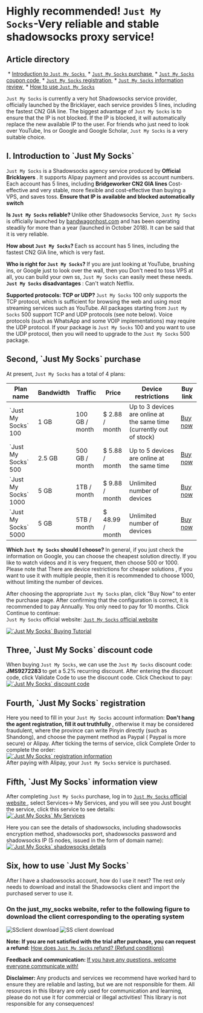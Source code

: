 # Highly recommended! `Just My Socks`-Very reliable and stable shadowsocks proxy service!
## Article directory 

 *  <a href="#user-content-just1"> Introduction to `Just My Socks` </a> 
 *  <a href="#user-content-just2"> `Just My Socks` purchase </a> 
 *  <a href="#user-content-just3"> `Just My Socks` coupon code </a> 
 *  <a href="#user-content-just4"> `Just My Socks` registration </a> 
 *  <a href="#user-content-just5"> `Just My Socks` information review </a> 
 *  <a href="#user-content-just6"> How to use `Just My Socks` </a> 


`Just My Socks` is currently a very hot Shadowsocks service provider, officially launched by the Bricklayer, each service provides 5 lines, including the fastest CN2 GIA line. The biggest advantage of `Just My Socks` is to ensure that the IP is not blocked. If the IP is blocked, it will automatically replace the new available IP to the user. For friends who just need to look over YouTube, Ins or Google and Google Scholar, `Just My Socks` is a very suitable choice.

<h2 id = "user-content-just1"> <span id = "just_my_socks"> I. Introduction to `Just My Socks` </span> </h2>

`Just My Socks` is a Shadowsocks agency service produced by <strong> Official Bricklayers </strong>. It supports Alipay payment and provides ss account numbers. Each account has 5 lines, including <strong> Bridgeworker CN2 GIA lines </strong> Cost-effective and very stable, more flexible and cost-effective than buying a VPS, and saves toss. <Strong> Ensure that IP is available and blocked automatically switch </strong>

<strong> Is `Just My Socks` reliable? </strong> Unlike other Shadowsocks Service, `Just My Socks` is officially launched by [bandwagonhost.com](https://bandwagonhost.com/aff.php?aff=57057) and has been operating steadily for more than a year (launched in October 2018). It can be said that it is very reliable.

<strong> How about `Just My Socks`? </strong> Each ss account has 5 lines, including the fastest CN2 GIA line, which is very fast.

<strong> Who is right for `Just My Socks`? </strong> If you are just looking at YouTube, brushing ins, or Google just to look over the wall, then you Don't need to toss VPS at all, you can build your own ss, `Just My Socks` can easily meet these needs. <strong> `Just My Socks` disadvantages </strong>: Can't watch Netflix.

<strong> Supported protocols: TCP or UDP? </strong>
`Just My Socks` 100 only supports the TCP protocol, which is sufficient for browsing the web and using most streaming services such as YouTube. All packages starting from `Just My Socks` 500 support TCP and UDP protocols (see note below). Voice protocols (such as WhatsApp and some VOIP implementations) may require the UDP protocol. If your package is `Just My Socks` 100 and you want to use the UDP protocol, then you will need to upgrade to the `Just My Socks` 500 package.

<h2 id = "user-content-just2"> <span id = "just_my_socks-2"> Second, `Just My Socks` purchase </span> </h2>

 At present, `Just My Socks` has a total of 4 plans: 

<table id = "tablepress-1">
<thead>
<tr>
<th> Plan name </th>
<th> Bandwidth </th>
<th> Traffic </th>
<th> Price </th>
<th> Device restrictions </th>
<th> Buy link </th>
</tr>
</thead>
<tbody>
<tr>
<td> `Just My Socks` 100 </td>
<td> 1 GB </td>
<td> 100 GB / month </td>
<td> $ 2.88 / month </td>
<td> Up to 3 devices are online at the same time (currently out of stock) </td>
<td> <a rel="nofollow" href="https://lihi1.com/vbBxA"> Buy now </a> </td>
</tr>
<tr>
<td> `Just My Socks` 500 </td>
<td> 2.5 GB </td>
<td> 500 GB / month </td>
<td> $ 5.88 / month </td>
<td> Up to 5 devices are online at the same time </td>
<td> <a rel="nofollow" href="https://lihi1.com/cEsnp"> Buy now </a> </td>
</tr>
<tr>
<td> `Just My Socks` 1000 </td>
<td> 5 GB </td>
<td> 1TB / month </td>
<td> $ 9.88 / month </td>
<td> Unlimited number of devices </td>
<td> <a rel="nofollow" href="https://lihi1.com/l28hA"> Buy now </a> </td>
</tr>
<tr>
<td> `Just My Socks` 5000 </td>
<td> 5 GB </td>
<td> 5TB / month </td>
<td> $ 48.99 / month </td>
<td> Unlimited number of devices </td>
<td> <a rel="nofollow" href="https://lihi1.com/Tov44"> Buy now </a> </td>
</tr>
</tbody>
</table>

<strong> Which `Just My Socks` should I choose? </strong> In general, if you just check the information on Google, you can choose the cheapest solution directly. If you like to watch videos and it is very frequent, then choose 500 or 1000. Please note that <span style = "color : # ff0000; "> There are device restrictions for cheaper solutions </span>, if you want to use it with multiple people, then it is recommended to choose 1000, without limiting the number of devices.

After choosing the appropriate `Just My Socks` plan, click "Buy Now" to enter the purchase page. After confirming that the configuration is correct, it is recommended to pay Annually. You only need to pay for 10 months. Click Continue to continue:
<br class="keepp">
`Just My Socks` official website: <a rel="nofollow" href="https://lihi1.com/l0QrZ"> `Just My Socks` official website </a>

<a href="https://github.com/killgcd/justmysocks/blob/master/images/jms-1.png" target="_blank" rel="noopener noreferrer"> <img style = "max-width: 100% " src ="https://github.com/killgcd/justmysocks/raw/master/images/jms-1.png" alt =" `Just My Socks` Buying Tutorial "/> </a>
<h2 id = "user-content-just3"> <span id = "just_my_socks-3"> Three, `Just My Socks` discount code </span> </h2>

When buying `Just My Socks`, we can use the `Just My Socks` discount code: <strong> JMS9272283 </strong> to get a 5.2% recurring discount. After entering the discount code, click Validate Code to use the discount code. Click Checkout to pay:
<br class="keepp">
<a href="https://github.com/killgcd/justmysocks/blob/master/images/jms-2.png" target="_blank" rel="noopener noreferrer"> <img style = "max-width: 100% " src ="https://github.com/killgcd/justmysocks/raw/master/images/jms-2.png" alt =" `Just My Socks` discount code "/> </a>

<h2 id = "user-content-just4"> <span id = "just_my_socks-4"> Fourth, `Just My Socks` registration </span> </h2>

Here you need to fill in your `Just My Socks` account information: <strong> Don't hang the agent registration, fill it out truthfully </strong>, otherwise it may be considered fraudulent, where the province can write Pinyin directly (such as Shandong), and choose the payment method as Paypal ( Paypal is more secure) or Alipay. After ticking the terms of service, click Complete Order to complete the order:
<br class="keepp">
<a href="https://github.com/killgcd/justmysocks/blob/master/images/jms-3.png" target="_blank" rel="noopener noreferrer"> <img style = "max-width: 100% " src ="https://github.com/killgcd/justmysocks/raw/master/images/jms-3.png" alt =" `Just My Socks` registration information "/> </a>
<br class="keepp">
After paying with Alipay, your `Just My Socks` service is purchased.

<h2 id = "user-content-just5"> <span id = "just_my_socks-5"> Fifth, `Just My Socks` information view </span> </h2>

After completing `Just My Socks` purchase, log in to <a rel="nofollow" href="https://lihi1.com/l0QrZ"> `Just My Socks` official website </a>, select Services-> My Services, and you will see you Just bought the service, click this service to see details:
<br class="keepp">
<a href="https://github.com/killgcd/justmysocks/blob/master/images/jms-4.png" target="_blank" rel="noopener noreferrer"> <img style = "max-width: 100% " src ="https://github.com/killgcd/justmysocks/raw/master/images/jms-4.png" alt =" `Just My Socks` My Services "/> </a>

Here you can see the details of shadowsocks, including shadowsocks encryption method, shadowsocks port, shadowsocks password and shadowsocks IP (5 nodes, issued in the form of domain name):
<br class="keepp">
<a href="https://github.com/killgcd/justmysocks/blob/master/images/jms-5.png" target="_blank" rel="noopener noreferrer"> <img style = "max-width: 100% " src ="https://github.com/killgcd/justmysocks/raw/master/images/jms-5.png" alt =" `Just My Socks` shadowsocks details "/> </a>

<h2 id = "user-content-just6"> <span id = "just_my_socks-6"> Six, how to use `Just My Socks` </span> </h2>

After I have a shadowsocks account, how do I use it next? The rest only needs to download and install the Shadowsocks client and import the purchased server to use it.

<h3> On the just_my_socks website, refer to the following figure to download the client corresponding to the operating system </h3>
<img style = "max-width: 100%" src = "https://github.com/killgcd/justmysocks/raw/master/images/dccn.jpg" alt = "SSclient download" />
<img style = "max-width: 100%" src = "https://github.com/killgcd/justmysocks/raw/master/images/dcen.jpg" alt = "SS client download" />

 <strong> Note: If you are not satisfied with the trial after purchase, you can request a refund: </strong> <a href="jmstk.md" rel="nofollow"> How does `Just My Socks` refund? (Refund conditions) </a> 

 <strong> Feedback and communication: </strong> <a href="https://github.com/bannedbook/fanqiang/issues" rel="nofollow"> If you have any questions, welcome everyone communicate with! </a> 

 <strong> Disclaimer: </strong> Any products and services we recommend have worked hard to ensure they are reliable and lasting, but we are not responsible for them. All resources in this library are only used for communication and learning, please do not use it for commercial or illegal activities! This library is not responsible for any consequences! 

